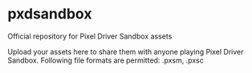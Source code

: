 # pxdsandbox
Official repository for Pixel Driver Sandbox assets

Upload your assets here to share them with anyone playing Pixel Driver Sandbox.
Following file formats are permitted: .pxsm, .pxsc
